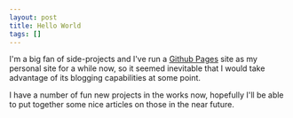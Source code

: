 ```yaml
---
layout: post
title: Hello World
tags: []
---
```


I'm a big fan of side-projects and I've run a [Github Pages](https://pages.github.com/)
site as my personal site for a while now, so it seemed inevitable that I would take
advantage of its blogging capabilities at some point.

I have a number of fun new projects in the works now, hopefully I'll be able
to put together some nice articles on those in the near future.
